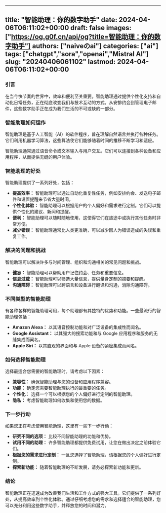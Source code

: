 
---
title: "智能助理：你的数字助手"
date: 2024-04-06T06:11:02+00:00
draft: false
images: ["https://og.g0f.cn/api/og?title=智能助理：你的数字助手"]
authors: ["naiveのai"]
categories: ["ai"]
tags: ["chatgpt","sora","openai","Mistral AI"]
slug: "20240406061102"
lastmod: 2024-04-06T06:11:02+00:00
---
### 引言

在当今快节奏的世界中，效率和便利至关重要。智能助理通过提供个性化支持和自动化日常任务，正在彻底改变我们与技术互动的方式。从安排约会到管理电子邮件，这些数字助手正在成为我们生活的不可或缺的一部分。

### 智能助理如何运作

智能助理是基于人工智能（AI）的软件程序，旨在理解自然语言并执行各种任务。它们利用机器学习算法，这些算法使它们能够随着时间的推移不断学习和适应。

智能助理通常通过语音命令或文本输入与用户交互。它们可以连接到各种设备和应用程序，从而提供无缝的用户体验。

### 智能助理的好处

智能助理提供了一系列好处，包括：

- **提高效率：** 智能助理可以通过自动化重复性任务，例如安排约会、发送电子邮件和设置提醒来节省大量时间。
- **个性化体验：** 智能助理可以根据用户的个人偏好和需求进行定制。它们可以提供个性化的建议、新闻和提醒。
- **便利：** 智能助理可以随时随地使用，这使得它们在旅途中或执行其他任务时非常方便。
- **减少错误：** 智能助理通常比人类更准确，可以减少因人为错误造成的失误和重复工作。

### 解决的问题和挑战

智能助理可以解决许多与时间管理、组织和沟通相关的常见问题和挑战。

- **健忘：** 智能助理可以帮助用户记住约会、任务和重要信息。
- **信息过载：** 智能助理可以筛选大量信息，提供量身定制的摘要和提醒。
- **沟通障碍：** 智能助理可以跨语言和设备进行翻译和沟通，消除沟通障碍。

### 不同类型的智能助理

有各种各样的智能助理可用，每个助理都有其独特的优势和功能。一些最流行的智能助理包括：

- **Amazon Alexa：** 以其语音控制功能和对广泛设备的集成性而闻名。
- **Google Assistant：** 以其强大的搜索功能和与 Google 应用程序和服务的无缝集成而闻名。
- **Apple Siri：** 以其直观的界面和与 Apple 设备的紧密集成而闻名。

### 如何选择智能助理

选择最适合您需要的智能助理时，请考虑以下因素：

- **兼容性：** 确保智能助理与您的设备和应用程序兼容。
- **功能：** 确定您需要智能助理执行的最重要的任务。
- **个性化：** 选择一个可以根据您的个人偏好进行定制的智能助理。
- **隐私：** 考虑智能助理如何收集和使用您的数据。

### 下一步行动

如果您正在考虑使用智能助理，这里有一些下一步行动：

- **研究不同的选项：** 比较不同智能助理的功能和优势。
- **试用不同的助理：** 许多智能助理都提供免费试用，让您在做出决定之前体验它们。
- **根据您的需求进行定制：** 一旦您选择了智能助理，请根据您的个人偏好进行定制。
- **探索新功能：** 随着智能助理的不断发展，请务必探索新功能和更新。

### 结论

智能助理正在迅速成为改善我们生活和工作方式的强大工具。它们提供了一系列好处，从提高效率到个性化体验。通过仔细考虑您的需求和选择适合的智能助理，您可以充分利用这些数字助手，并释放您的时间和潜力。